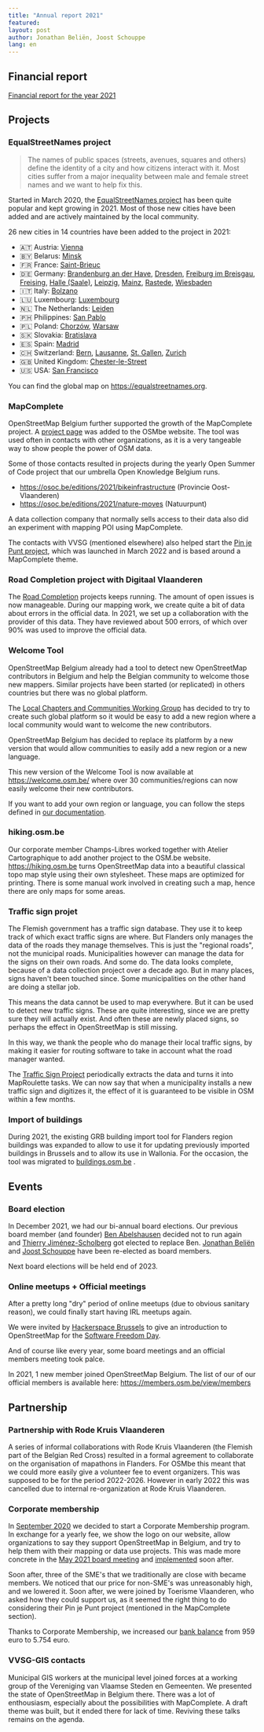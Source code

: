 ```yaml
---
title: "Annual report 2021"
featured:
layout: post
author: Jonathan Beliën, Joost Schouppe
lang: en
---
```


## Financial report

[Financial report for the year 2021](https://github.com/osmbe/working-group-bylaws/blob/master/financial/2021.md)

## Projects

### EqualStreetNames project

> The names of public spaces (streets, avenues, squares and others) define the identity of a city and how citizens interact with it. Most cities suffer from a major inequality between male and female street names and we want to help fix this.

Started in March 2020, the [EqualStreetNames project](https://github.com/EqualStreetNames/equalstreetnames#readme) has been quite popular and kept growing in 2021. Most of those new cities have been added and are actively maintained by the local community.

26 new cities in 14 countries have been added to the project in 2021:

- 🇦🇹 Austria: [Vienna](https://vienna.equalstreetnames.eu/)
- 🇧🇾 Belarus: [Minsk](https://minsk.equalstreetnames.org/)
- 🇫🇷 France: [Saint-Brieuc](https://saint-brieuc.equalstreetnames.eu/)
- 🇩🇪 Germany: [Brandenburg an der Have](https://brandenburg-an-der-havel.equalstreetnames.eu/), [Dresden](https://dresden.equalstreetnames.eu/), [Freiburg im Breisgau](https://freiburg-im-breisgau.equalstreetnames.eu/), [Freising](https://freising.equalstreetnames.eu/), [Halle (Saale)](https://halle-saale.equalstreetnames.eu/), [Leipzig](https://leipzig.equalstreetnames.eu/), [Mainz](https://mainz.equalstreetnames.eu/), [Rastede](https://rastede.equalstreetnames.eu/), [Wiesbaden](https://wiesbaden.equalstreetnames.eu/)
- 🇮🇹 Italy: [Bolzano](https://bolzano.equalstreetnames.eu/)
- 🇱🇺 Luxembourg: [Luxembourg](https://luxembourg.equalstreetnames.eu/)
- 🇳🇱 The Netherlands: [Leiden](https://leiden.equalstreetnames.eu/)
- 🇵🇭 Philippines: [San Pablo](https://sanpablo.equalstreetnames.org/)
- 🇵🇱 Poland: [Chorzów](https://chorzow.equalstreetnames.eu/), [Warsaw](https://warsaw.equalstreetnames.eu/)
- 🇸🇰 Slovakia: [Bratislava](https://bratislava.equalstreetnames.eu/)
- 🇪🇸 Spain: [Madrid](https://madrid.equalstreetnames.eu/)
- 🇨🇭 Switzerland: [Bern](https://bern.equalstreetnames.eu/), [Lausanne](https://lausanne.equalstreetnames.eu/), [St. Gallen](https://stgallen.equalstreetnames.eu/), [Zurich](https://zurich.equalstreetnames.eu/)
- 🇬🇧 United Kingdom: [Chester-le-Street](https://chester-le-street.equalstreetnames.org/)
- 🇺🇸 USA: [San Francisco](https://sanfrancisco.equalstreetnames.org/)

You can find the global map on <https://equalstreetnames.org>.

### MapComplete

OpenStreetMap Belgium further supported the growth of the MapComplete project. A [project page](https://openstreetmap.be/en/projects/mapcomplete.html) was added to the OSMbe website. The tool was used often in contacts with other organizations, as it is a very tangeable way to show people the power of OSM data.

Some of those contacts resulted in projects during the yearly Open Summer of Code project that our umbrella Open Knowledge Belgium runs.

- <https://osoc.be/editions/2021/bikeinfrastructure> (Provincie Oost-Vlaanderen)
- <https://osoc.be/editions/2021/nature-moves> (Natuurpunt)

A data collection company that normally sells access to their data also did an experiment with mapping POI using MapComplete.

The contacts with VVSG (mentioned elsewhere) also helped start the [Pin je Punt project](https://openstreetmap.be/en/2022/03/08/pin-je-punt.html), which was launched in March 2022 and is based around a MapComplete theme.

### Road Completion project with Digitaal Vlaanderen

The [Road Completion](https://github.com/osmbe/road-completion/) projects keeps running. The amount of open issues is now manageable. During our mapping work, we create quite a bit of data about errors in the official data. In 2021, we set up a collaboration with the provider of this data. They have reviewed about 500 errors, of which over 90% was used to improve the official data.

### Welcome Tool

OpenStreetMap Belgium already had a tool to detect new OpenStreetMap contributors in Belgium and help the Belgian community to welcome those new mappers.
Similar projects have been started (or replicated) in others countries but there was no global platform.

The [Local Chapters and Communities Working Group](https://wiki.osmfoundation.org/wiki/Local_Chapters_and_Communities_Working_Group) has decided to try to create such global platform so it would be easy to add a new region where a local community would want to welcome the new contributors.

OpenStreetMap Belgium has decided to replace its platform by a new version that would allow communities to easily add a new region or a new language.

This new version of the Welcome Tool is now available at <https://welcome.osm.be/> where over 30 communities/regions can now easily welcome their new contributors.

If you want to add your own region or language, you can follow the steps defined in [our documentation](https://github.com/osmbe/osm-welcome-tool/blob/2.x/CONTRIBUTING.md).

### hiking.osm.be

Our corporate member Champs-Libres worked together with Atelier Cartographique to add another project to the OSM.be website. <https://hiking.osm.be> turns OpenStreetMap data into a beautiful classical topo map style using their own stylesheet. These maps are optimized for printing. There is some manual work involved in creating such a map, hence there are only maps for some areas.

### Traffic sign projet

The Flemish government has a traffic sign database. They use it to keep track of which exact traffic signs are where. But Flanders only manages the data of the roads they manage themselves. This is just the "regional roads", not the municipal roads. Municipalities however can manage the data for the signs on their own roads. And some do. The data looks complete, because of a data collection project over a decade ago. But in many places, signs haven't been touched since. Some municipalities on the other hand are doing a stellar job.

This means the data cannot be used to map everywhere. But it can be used to detect new traffic signs. These are quite interesting, since we are pretty sure they will actually exist. And often these are newly placed signs, so perhaps the effect in OpenStreetMap is still missing.

In this way, we thank the people who do manage their local traffic signs, by making it easier for routing software to take in account what the road manager wanted.

The [Traffic Sign Project](https://github.com/osmbe/traffic-sign-project) periodically extracts the data and turns it into MapRoulette tasks. We can now say that when a municipality installs a new traffic sign and digitizes it, the effect of it is guaranteed to be visible in OSM within a few months.

### Import of buildings

During 2021, the existing GRB building import tool for Flanders region buildings was expanded to allow to use it for updating previously imported buildings in Brussels and to allow its use in Wallonia. For the occasion, the tool was migrated to [buildings.osm.be](https://buildings.osm.be) .

## Events

### Board election

In December 2021, we had our bi-annual board elections.
Our previous board member (and founder) [Ben Abelshausen](https://www.openstreetmap.org/user/Ben%20Abelshausen) decided not to run again and [Thierry Jiménez-Scholberg](https://www.openstreetmap.org/user/Thierry1030) got elected to replace Ben. [Jonathan Beliën](https://www.openstreetmap.org/user/jbelien) and [Joost Schouppe](https://www.openstreetmap.org/user/joost%20schouppe) have been re-elected as board members.

Next board elections will be held end of 2023.

### Online meetups + Official meetings

After a pretty long "dry" period of online meetups (due to obvious sanitary reason), we could finally start having IRL meetups again.

We were invited by [Hackerspace Brussels](https://hsbxl.be/) to give an introduction to OpenStreetMap for the [Software Freedom Day](https://hsbxl.be/events/software-freedom-day/2021-09-18/).

And of course like every year, some board meetings and an official members meeting took palce.

In 2021, 1 new member joined OpenStreetMap Belgium. The list of our of our official members is available here: <https://members.osm.be/view/members>

## Partnership

### Partnership with Rode Kruis Vlaanderen

A series of informal collaborations with Rode Kruis Vlaanderen (the Flemish part of the Belgian Red Cross) resulted in a formal agreement to collaborate on the organisation of mapathons in Flanders. For OSMbe this meant that we could more easily give a volunteer fee to event organizers. This was supposed to be for the period 2022-2026.
However in early 2022 this was cancelled due to internal re-organization at Rode Kruis Vlaanderen.

### Corporate membership

In [September 2020](https://github.com/osmbe/working-group-bylaws/blob/master/minutes/2020-09-23%20-%20board%20funding%20meeting.md#funding-landing-page) we decided to start a Corporate Membership program. In exchange for a yearly fee, we show the logo on our website, allow organizations to say they support OpenStreetMap in Belgium, and try to help them with their mapping or data use projects. This was made more concrete in the [May 2021 board meeting](https://github.com/osmbe/working-group-bylaws/blob/master/minutes/2021-05-28%20-%20board%20meeting.md) and [implemented](https://openstreetmap.be/en/support.html) soon after.

Soon after, three of the SME's that we traditionally are close with became members. We noticed that our price for non-SME's was unreasonably high, and we lowered it. Soon after, we were joined by Toerisme Vlaanderen, who asked how they could support us, as it seemed the right thing to do considering their Pin je Punt project (mentioned in the MapComplete section).

Thanks to Corporate Membership, we increased our [bank balance](https://github.com/osmbe/working-group-bylaws/blob/master/financial/2021.md) from 959 euro to 5.754 euro.

### VVSG-GIS contacts

Municipal GIS workers at the municipal level joined forces at a working group of the Vereniging van Vlaamse Steden en Gemeenten. We presented the state of OpenStreetMap in Belgium there. There was a lot of enthousiasm, especially about the possibilities with MapComplete. A draft theme was built, but it ended there for lack of time. Reviving these talks remains on the agenda.
